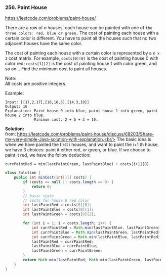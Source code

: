 ### 256. Paint House
https://leetcode.com/problems/paint-house/

There are a row of n houses, each house can be painted with one of `the three colors: red, blue or green.` The cost of painting each house with a certain color is different. You have to paint all the houses such that no two adjacent houses have the same color.

The cost of painting each house with a certain color is represented by a `n x 3` cost matrix. For example, `costs[0][0]` is the cost of painting house 0 with color red; `costs[1][2]` is the cost of painting house 1 with color green, and so on... Find the minimum cost to paint all houses.

Note:<br/>
All costs are positive integers.

Example:
```
Input: [[17,2,17],[16,16,5],[14,3,19]]
Output: 10
Explanation: Paint house 0 into blue, paint house 1 into green, paint house 2 into blue. 
             Minimum cost: 2 + 5 + 3 = 10.
```
**Solution:**<br/>
from: https://leetcode.com/problems/paint-house/discuss/68203/Share-my-very-simple-Java-solution-with-explanation.<br/>
The basic idea is when we have painted the first i houses, and want to paint the i+1 th house, we have 3 choices: paint it either red, or green, or blue. If we choose to paint it red, we have the follow deduction:
```
currPaintRed = min(lastPaintGreen, lastPaintBlue) + costs[i+1][0]
```

```java
class Solution {
    public int minCost(int[][] costs) {
        if (costs == null || costs.length == 0) {
            return 0;
        }
        // basic state
        // costs for house 0 red color
        int lastPaintRed = costs[0][0];
        int lastPaintBlue = costs[0][1];
        int lastPaintGreen = costs[0][2];

        for (int i = 1; i < costs.length; i++) {
            int currPaintRed = Math.min(lastPaintBlue, lastPaintGreen) + costs[i][0];
            int currPaintBlue = Math.min(lastPaintGreen, lastPaintRed) + costs[i][1];
            int currPaintGreen = Math.min(lastPaintBlue, lastPaintRed) + costs[i][2];
            lastPaintRed = currPaintRed;
            lastPaintBlue = currPaintBlue;
            lastPaintGreen = currPaintGreen;
        }
        return Math.min(lastPaintRed, Math.min(lastPaintGreen, lastPaintBlue));
    }
}
```